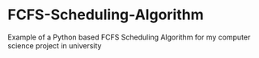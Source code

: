 # FCFS-Scheduling-Algorithm
Example of a Python based FCFS Scheduling Algorithm for my computer science project in university
